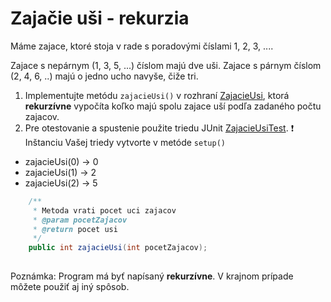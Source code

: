 # Zajačie uši - rekurzia

Máme zajace, ktoré stoja v rade s poradovými číslami 1, 2, 3, ....

Zajace s nepárnym (1, 3, 5, ...) číslom majú dve uši. Zajace s párnym číslom (2, 4, 6, ..) majú o jedno ucho navyše, čiže tri.

1. Implementujte metódu `zajacieUsi()` v rozhraní [ZajacieUsi](src/ZajacieUsi.java), ktorá **rekurzívne** vypočíta koľko majú spolu zajace uší podľa zadaného počtu zajacov.
2. Pre otestovanie a spustenie použite triedu JUnit [ZajacieUsiTest](/test/ZajacieUsiTest.java). :exclamation: Inštanciu Vašej triedy vytvorte v metóde `setup()`

+ zajacieUsi(0) → 0
+ zajacieUsi(1) → 2
+ zajacieUsi(2) → 5

```java
	/**
	 * Metoda vrati pocet uci zajacov
	 * @param pocetZajacov
	 * @return pocet usi
	 */
	public int zajacieUsi(int pocetZajacov);
	
```

Poznámka: Program má byť napísaný **rekurzívne**. V krajnom prípade môžete použiť aj iný spôsob.


